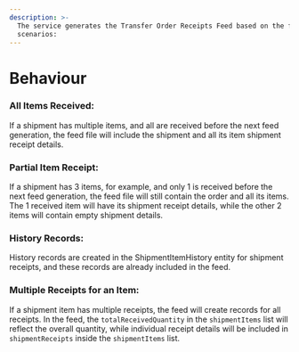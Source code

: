 ```yaml
---
description: >-
  The service generates the Transfer Order Receipts Feed based on the following
  scenarios:
---
```


# Behaviour

### **All Items Received:**

If a shipment has multiple items, and all are received before the next feed generation, the feed file will include the shipment and all its item shipment receipt details.

### **Partial Item Receipt:**

If a shipment has 3 items, for example, and only 1 is received before the next feed generation, the feed file will still contain the order and all its items. The 1 received item will have its shipment receipt details, while the other 2 items will contain empty shipment details.

### **History Records:**

History records are created in the ShipmentItemHistory entity for shipment receipts, and these records are already included in the feed.

### **Multiple Receipts for an Item:**

If a shipment item has multiple receipts, the feed will create records for all receipts. In the feed, the `totalReceivedQuantity` in the `shipmentItems` list will reflect the overall quantity, while individual receipt details will be included in `shipmentReceipts` inside the `shipmentItems` list.
